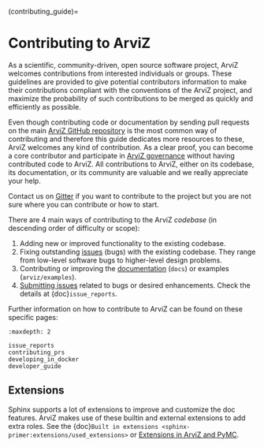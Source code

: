 (contributing_guide)=
# Contributing to ArviZ
As a scientific, community-driven, open source software project,
ArviZ welcomes contributions from interested individuals or groups.
These guidelines are provided to give potential contributors information
to make their contributions compliant with the conventions of the ArviZ project,
and maximize the probability of such contributions to be merged as quickly
and efficiently as possible.

Even though contributing code or documentation by sending pull requests on
the main [ArviZ GitHub repository](https://github.com/arviz-devs/arviz) is the most common way of contributing and
therefore this guide dedicates more resources to these, ArviZ welcomes any kind of contribution.
As a clear proof, you can become a core contributor and participate in
[ArviZ governance](https://github.com/arviz-devs/arviz/blob/main/GOVERNANCE.md)
without having contributed code to ArviZ.
All contributions to ArviZ, either on its codebase, its documentation,
or its community are valuable and we really appreciate your help.

Contact us on [Gitter](https://gitter.im/arviz-devs/community) if you want to
contribute to the project but you are not sure where you can contribute or how to start.

There are 4 main ways of contributing to the ArviZ _codebase_
(in descending order of difficulty or scope):

1. Adding new or improved functionality to the existing codebase.
2. Fixing outstanding [issues](https://github.com/arviz-devs/arviz/issues) (bugs) with the existing codebase. They range from low-level software bugs to higher-level design problems.
3. Contributing or improving the [documentation](https://arviz-devs.github.io/arviz/) (`docs`) or examples (`arviz/examples`).
4. [Submitting issues](https://github.com/arviz-devs/arviz/issues/new/choose) related to bugs or desired enhancements. Check the details at {doc}`issue_reports`.

Further information on how to contribute to ArviZ can be found on these specific pages:

```{toctree}
:maxdepth: 2

issue_reports
contributing_prs
developing_in_docker
developer_guide
```


## Extensions
Sphinx supports a lot of extensions to improve and customize the doc features. ArviZ makes use of these builtin and external extensions to add extra roles. See the {doc}`Built in extensions <sphinx-primer:extensions/used_extensions>` or  [Extensions in ArviZ and PyMC](https://sphinx-primer.readthedocs.io/en/latest/extensions/used_extensions.html).